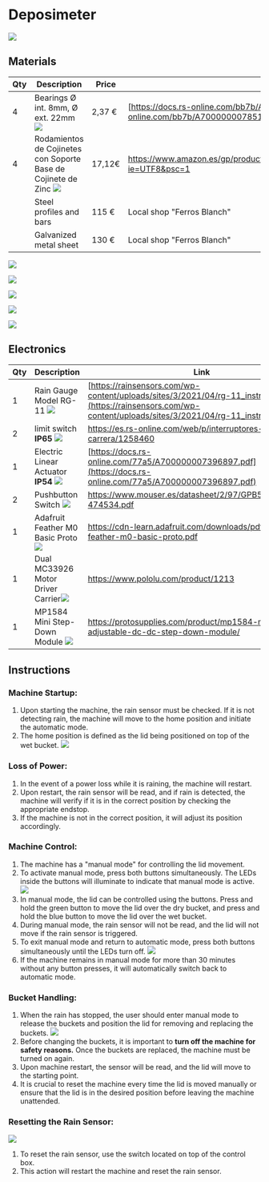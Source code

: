 # Deposimeter

![](transparent_deposi3.png)

## Materials

| Qty |  Description    |     Price      |           Link           | 
|-----|-----------------|----------------|--------------------------|
| 4 | Bearings Ø int. 8mm, Ø ext. 22mm ![](rodament.jpg)| 2,37 € | [https://docs.rs-online.com/bb7b/A700000007851252.pdf](https://docs.rs-online.com/bb7b/A700000007851252.pdf) |
| 4 | Rodamientos de Cojinetes con Soporte Base de Cojinete de Zinc ![](rodament_support.jpg)| 17,12€| https://www.amazon.es/gp/product/B09MM15HLM/ref=ppx_yo_dt_b_asin_title_o04_s00?ie=UTF8&psc=1 |
|   | Steel profiles and bars | 115 € | Local shop "Ferros Blanch" |
|   | Galvanized metal sheet | 130 € | Local shop "Ferros Blanch" |

![](legend.png)

![](structure.png)

![](table_top.png)

![](moving_bars_dxf.png)

![](lid.png)

## Electronics

| Qty | Description|Link|
|-----|------------|----|
|1| Rain Gauge Model RG-11 ![](20230525_0039.jpg)| [https://rainsensors.com/wp-content/uploads/sites/3/2021/04/rg-11_instructions.pdf](https://rainsensors.com/wp-content/uploads/sites/3/2021/04/rg-11_instructions.pdf) |
|2| limit switch  **IP65** ![](20230525_0020_01.jpg) | https://es.rs-online.com/web/p/interruptores-final-de-carrera/1258460 |
|1| Electric Linear Actuator **IP54** ![](RS_PRO_Electric_Linear.jpg)| [https://docs.rs-online.com/77a5/A700000007396897.pdf](https://docs.rs-online.com/77a5/A700000007396897.pdf) |
|2|Pushbutton Switch ![](push_button.jpg)|https://www.mouser.es/datasheet/2/97/GPB527X2SERIES-474534.pdf|
|1|Adafruit Feather M0 Basic Proto ![](https://raw.githubusercontent.com/adafruit/Adafruit-Feather-M0-Basic-Proto-PCB/master/assets/image.jpg)|https://cdn-learn.adafruit.com/downloads/pdf/adafruit-feather-m0-basic-proto.pdf|
|1|Dual MC33926 Motor Driver Carrier![](https://a.pololu-files.com/picture/0J1889.350.jpg?6ba0515ca0eb26139cc0d7dd2dbc23d1)|https://www.pololu.com/product/1213|
|1|MP1584 Mini Step-Down Module ![](https://protosupplies.com/wp-content/uploads/2019/05/MP1584-Mini-Adjustable-DC-DC-Step-Down-Module.jpg)| https://protosupplies.com/product/mp1584-mini-adjustable-dc-dc-step-down-module/|


## Instructions

### **Machine Startup:**

1. Upon starting the machine, the rain sensor must be checked. If it is not detecting rain, the machine will move to the home position and initiate the automatic mode.
2. The home position is defined as the lid being positioned on top of the wet bucket.
![](20230525_0042.jpg)

### **Loss of Power:**

1. In the event of a power loss while it is raining, the machine will restart.
2. Upon restart, the rain sensor will be read, and if rain is detected, the machine will verify if it is in the correct position by checking the appropriate endstop.
3. If the machine is not in the correct position, it will adjust its position accordingly.

### **Machine Control:**

1. The machine has a "manual mode" for controlling the lid movement.
2. To activate manual mode, press both buttons simultaneously. The LEDs inside the buttons will illuminate to indicate that manual mode is active.
![](20230525_0031_01.jpg)
3. In manual mode, the lid can be controlled using the buttons. Press and hold the green button to move the lid over the dry bucket, and press and hold the blue button to move the lid over the wet bucket.
4. During manual mode, the rain sensor will not be read, and the lid will not move if the rain sensor is triggered.
5. To exit manual mode and return to automatic mode, press both buttons simultaneously until the LEDs turn off.
![](20230525_0028_01.jpg)
6. If the machine remains in manual mode for more than 30 minutes without any button presses, it will automatically switch back to automatic mode.

### **Bucket Handling:**

1. When the rain has stopped, the user should enter manual mode to release the buckets and position the lid for removing and replacing the buckets.
![](20230525_0014_01.jpg)
2. Before changing the buckets, it is important to **turn off the machine for safety reasons.** Once the buckets are replaced, the machine must be turned on again.
3. Upon machine restart, the sensor will be read, and the lid will move to the starting point.
4. It is crucial to reset the machine every time the lid is moved manually or ensure that the lid is in the desired position before leaving the machine unattended.

### **Resetting the Rain Sensor:**

![](20230525_0039.jpg)
1. To reset the rain sensor, use the switch located on top of the control box.
2. This action will restart the machine and reset the rain sensor.
